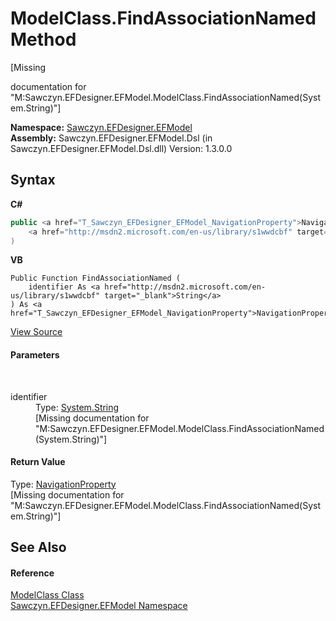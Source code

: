 # ModelClass.FindAssociationNamed Method 
 

\[Missing <summary> documentation for "M:Sawczyn.EFDesigner.EFModel.ModelClass.FindAssociationNamed(System.String)"\]

**Namespace:**&nbsp;<a href="N_Sawczyn_EFDesigner_EFModel">Sawczyn.EFDesigner.EFModel</a><br />**Assembly:**&nbsp;Sawczyn.EFDesigner.EFModel.Dsl (in Sawczyn.EFDesigner.EFModel.Dsl.dll) Version: 1.3.0.0

## Syntax

**C#**<br />
``` C#
public <a href="T_Sawczyn_EFDesigner_EFModel_NavigationProperty">NavigationProperty</a> FindAssociationNamed(
	<a href="http://msdn2.microsoft.com/en-us/library/s1wwdcbf" target="_blank">string</a> identifier
)
```

**VB**<br />
``` VB
Public Function FindAssociationNamed ( 
	identifier As <a href="http://msdn2.microsoft.com/en-us/library/s1wwdcbf" target="_blank">String</a>
) As <a href="T_Sawczyn_EFDesigner_EFModel_NavigationProperty">NavigationProperty</a>
```

<a href="https://github.com/msawczyn/EFDesigner/tree/master/src/Dsl/CustomCode/Partials/ModelClass.cs#L172" title="View the source code">View Source</a><br />

#### Parameters
&nbsp;<dl><dt>identifier</dt><dd>Type: <a href="http://msdn2.microsoft.com/en-us/library/s1wwdcbf" target="_blank">System.String</a><br />\[Missing <param name="identifier"/> documentation for "M:Sawczyn.EFDesigner.EFModel.ModelClass.FindAssociationNamed(System.String)"\]</dd></dl>

#### Return Value
Type: <a href="T_Sawczyn_EFDesigner_EFModel_NavigationProperty">NavigationProperty</a><br />\[Missing <returns> documentation for "M:Sawczyn.EFDesigner.EFModel.ModelClass.FindAssociationNamed(System.String)"\]

## See Also


#### Reference
<a href="T_Sawczyn_EFDesigner_EFModel_ModelClass">ModelClass Class</a><br /><a href="N_Sawczyn_EFDesigner_EFModel">Sawczyn.EFDesigner.EFModel Namespace</a><br />